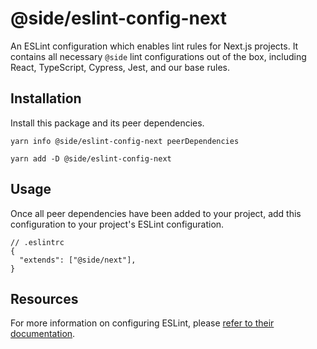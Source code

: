 # @side/eslint-config-next

An ESLint configuration which enables lint rules for Next.js projects. It contains all necessary `@side` lint configurations out of the box, including React, TypeScript, Cypress, Jest, and our base rules.

## Installation

Install this package and its peer dependencies.

`yarn info @side/eslint-config-next peerDependencies`

`yarn add -D @side/eslint-config-next`

## Usage

Once all peer dependencies have been added to your project, add this configuration to your project's ESLint configuration.

```jsonc
// .eslintrc
{
  "extends": ["@side/next"],
}
```

## Resources

For more information on configuring ESLint, please [refer to their documentation](https://eslint.org/docs/user-guide/configuring).
